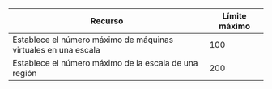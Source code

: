 Recurso|Límite máximo
---|---
Establece el número máximo de máquinas virtuales en una escala|100
Establece el número máximo de la escala de una región|200
